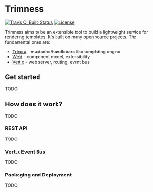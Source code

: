 # Trimness

[![Travis CI Build Status](https://img.shields.io/travis/trimou/trimness/master.svg)](https://travis-ci.org/trimou/trimness)
[![License](https://img.shields.io/badge/license-Apache%20License%202.0-yellow.svg)](http://www.apache.org/licenses/LICENSE-2.0.html)

Trimness aims to be an extensible tool to build a lightweight service for rendering templates.
It's built on many open source projects.
The fundamental ones are:

* [Trimou](http://trimou.org/) - mustache/handlebars-like templating engine
* [Weld](http://weld.cdi-spec.org) - component model, extensibility
* [Vert.x](http://vertx.io) - web server, routing, event bus

## Get started

TODO

## How does it work?

TODO

### REST API

TODO

### Vert.x Event Bus

TODO

### Packaging and Deployment

TODO